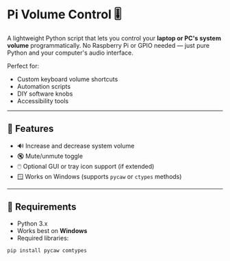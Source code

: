# Pi Volume Control 🎚️

A lightweight Python script that lets you control your **laptop or PC's system volume** programmatically. No Raspberry Pi or GPIO needed — just pure Python and your computer's audio interface.

Perfect for:
- Custom keyboard volume shortcuts
- Automation scripts
- DIY software knobs
- Accessibility tools

---

## 🧠 Features

- 🔊 Increase and decrease system volume
- 🔇 Mute/unmute toggle
- 🖱️ Optional GUI or tray icon support (if extended)
- 🪟 Works on Windows (supports `pycaw` or `ctypes` methods)

---

## 🧰 Requirements

- Python 3.x
- Works best on **Windows**
- Required libraries:

```bash
pip install pycaw comtypes
